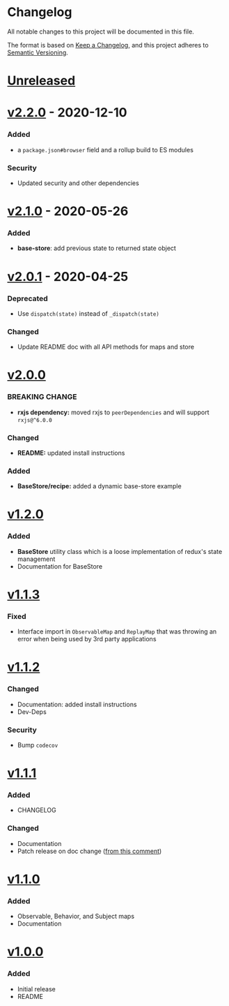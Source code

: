 # Changelog
All notable changes to this project will be documented in this file.

The format is based on [Keep a Changelog](https://keepachangelog.com/en/1.0.0/),
and this project adheres to [Semantic Versioning](https://semver.org/spec/v2.0.0.html).


# [Unreleased](https://github.com/djhouseknecht/rxjs-util-classes/compare/v2.2.0...HEAD)


# [v2.2.0](https://github.com/djhouseknecht/rxjs-util-classes/compare/v2.1.0...v2.2.0) - 2020-12-10
### Added
* a `package.json#browser` field and a rollup build to ES modules

### Security
* Updated security and other dependencies

# [v2.1.0](https://github.com/djhouseknecht/rxjs-util-classes/compare/v2.0.2...v2.1.0) - 2020-05-26
### Added
* **base-store**: add previous state to returned state object

# [v2.0.1](https://github.com/djhouseknecht/rxjs-util-classes/compare/v2.0.0...v2.0.1) - 2020-04-25
### Deprecated
* Use `dispatch(state)` instead of `_dispatch(state)`

### Changed
* Update README doc with all API methods for maps and store

# [v2.0.0](https://github.com/djhouseknecht/rxjs-util-classes/compare/v1.2.0...v2.0.0)

### BREAKING CHANGE
* **rxjs dependency:** moved rxjs to `peerDependencies` and will support `rxjs@^6.0.0`

### Changed
* **README:** updated install instructions

### Added 
* **BaseStore/recipe:** added a dynamic base-store example

# [v1.2.0](https://github.com/djhouseknecht/rxjs-util-classes/compare/v1.1.3...v1.2.0)

### Added 
* **BaseStore** utility class which is a loose implementation of redux's state management
* Documentation for BaseStore

# [v1.1.3](https://github.com/djhouseknecht/rxjs-util-classes/compare/v1.1.2...v1.1.3)

### Fixed
* Interface import in `ObservableMap` and `ReplayMap` that was throwing an 
  error when being used by 3rd party applications

# [v1.1.2](https://github.com/djhouseknecht/rxjs-util-classes/compare/v1.1.1...v1.1.2)

### Changed
* Documentation: added install instructions
* Dev-Deps

### Security
* Bump `codecov`

# [v1.1.1](https://github.com/djhouseknecht/rxjs-util-classes/compare/v1.1.0...v1.1.1)

### Added 
* CHANGELOG

### Changed
* Documentation
* Patch release on doc change ([from this comment](https://github.com/semantic-release/semantic-release/issues/192#issuecomment-333328071))

# [v1.1.0](https://github.com/djhouseknecht/rxjs-util-classes/compare/v1.0.0...v1.1.0)

### Added
* Observable, Behavior, and Subject maps
* Documentation

# [v1.0.0](https://github.com/djhouseknecht/rxjs-util-classes/releases/tag/v1.0.0)

### Added
* Initial release 
* README
